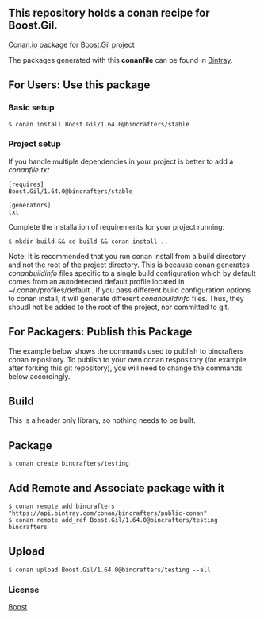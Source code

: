 ## This repository holds a conan recipe for Boost.Gil.

[Conan.io](https://conan.io) package for [Boost.Gil](https://github.com/Boostorg/Gil) project

The packages generated with this **conanfile** can be found in [Bintray](https://bintray.com/bincrafters/conan-public/Boost.Gil%3Abincrafters).

## For Users: Use this package

### Basic setup

    $ conan install Boost.Gil/1.64.0@bincrafters/stable

### Project setup

If you handle multiple dependencies in your project is better to add a *conanfile.txt*

    [requires]
    Boost.Gil/1.64.0@bincrafters/stable

    [generators]
    txt

Complete the installation of requirements for your project running:</small></span>

    $ mkdir build && cd build && conan install ..
	
Note: It is recommended that you run conan install from a build directory and not the root of the project directory.  This is because conan generates *conanbuildinfo* files specific to a single build configuration which by default comes from an autodetected default profile located in ~/.conan/profiles/default .  If you pass different build configuration options to conan install, it will generate different *conanbuildinfo* files.  Thus, they shoudl not be added to the root of the project, nor committed to git. 

## For Packagers: Publish this Package

The example below shows the commands used to publish to bincrafters conan repository. To publish to your own conan respository (for example, after forking this git repository), you will need to change the commands below accordingly. 

## Build  

This is a header only library, so nothing needs to be built.

## Package 

    $ conan create bincrafters/testing
	
## Add Remote and Associate package with it

	$ conan remote add bincrafters "https://api.bintray.com/conan/bincrafters/public-conan"
	$ conan remote add_ref Boost.Gil/1.64.0@bincrafters/testing bincrafters

## Upload

    $ conan upload Boost.Gil/1.64.0@bincrafters/testing --all

### License
[Boost](LICENSE)
